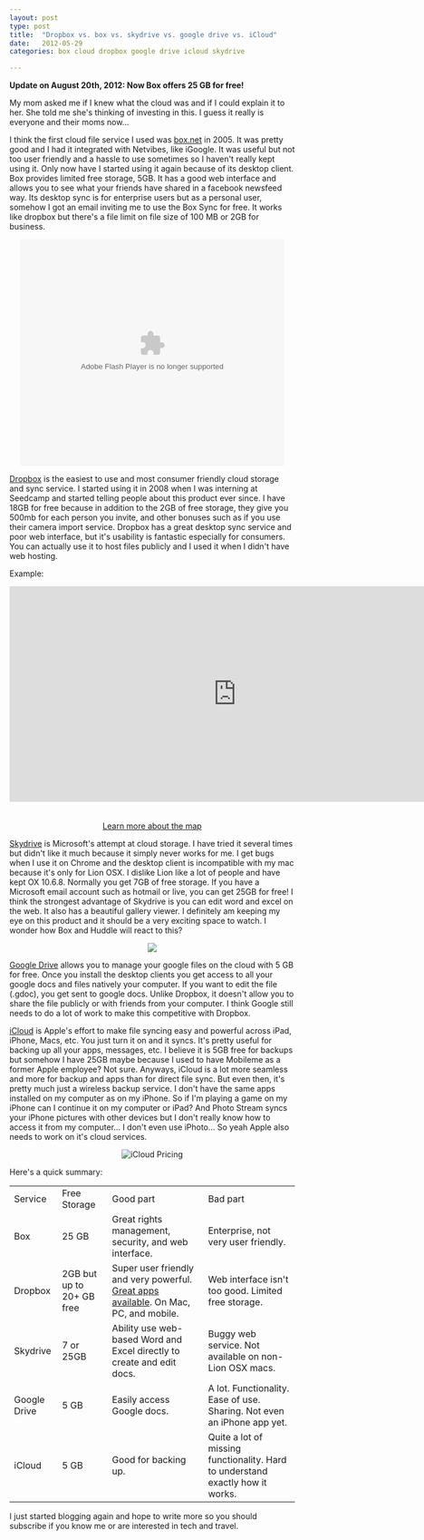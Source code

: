 ```yaml
---
layout: post
type: post
title:  "Dropbox vs. box vs. skydrive vs. google drive vs. iCloud"
date:   2012-05-29
categories: box cloud dropbox google drive icloud skydrive

---
```

<strong>Update on August 20th, 2012: Now Box offers 25 GB for free!</strong>

My mom asked me if I knew what the cloud was and if I could explain it to her. She told me she's thinking of investing in this. I guess it really is everyone and their moms now...

I think the first cloud file service I used was <a href="https://www.box.com/" title="Box" target="_blank">box.net</a> in 2005. It was pretty good and I had it integrated with Netvibes, like iGoogle. It was useful but not too user friendly and a hassle to use sometimes so I haven't really kept using it. Only now have I started using it again because of its desktop client. Box provides limited free storage, 5GB. It has a good web interface and allows you to see what your friends have shared in a facebook newsfeed way. Its desktop sync is for enterprise users but as a personal user, somehow I got an email inviting me to use the Box Sync for free. It works like dropbox but there's a file limit on file size of 100 MB or 2GB for business.

<center>
<embed src="https://www.box.com/embed/b8izxcsbynnysgy.swf" width="466" height="400" wmode="opaque" type="application/x-shockwave-flash" allowFullScreen="true" allowScriptAccess="always">
</center>

<a href="https:/www.dropbox.com" title="Dropbox" target="_blank">Dropbox</a> is the easiest to use and most consumer friendly cloud storage and sync service. I started using it in 2008 when I was interning at Seedcamp and started telling people about this product ever since. I have 18GB for free because in addition to the 2GB of free storage, they give you 500mb for each person you invite, and other bonuses such as if you use their camera import service. Dropbox has a great desktop sync service and poor web interface, but it's usability is fantastic especially for consumers. You can actually use it to host files publicly and I used it when I didn't have web hosting.

Example:
<p><center><iframe src="http://dl.dropbox.com/u/1666855/WT%20Grand%20Map%20London%202012/embed.html" frameborder="0" scrolling="no" width="800" height="380"></iframe></center><br />
<center><br />
<a href="http://www.wellingtonstravel.com/" target="_blank">Learn more about the map</a>
</center></p>


<a href="https://skydrive.live.com/" title="Sky Drive" target="_blank">Skydrive</a> is Microsoft's attempt at cloud storage. I have tried it several times but didn't like it much because it simply never works for me. I get bugs when I use it on Chrome and the desktop client is incompatible with my mac because it's only for Lion OSX. I dislike Lion like a lot of people and have kept OX 10.6.8. Normally you get 7GB of free storage. If you have a Microsoft email account such as hotmail or live, you can get 25GB for free! I think the strongest advantage of Skydrive is you can edit word and excel on the web. It also has a beautiful gallery viewer. I definitely am keeping my eye on this product and it should be a very exciting space to watch. I wonder how Box and Huddle will react to this?


<center><img src="{{site.url}}/assets/posts//Skydrive-Excel-1024x503.jpg" ></center>

<a href="https://drive.google.com/start" title="Google Drive" target="_blank">Google Drive</a> allows you to manage your google files on the cloud with 5 GB for free. Once you install the desktop clients you get access to all your google docs and files natively your computer. If you want to edit the file (.gdoc), you get sent to google docs. Unlike Dropbox, it doesn't allow you to share the file publicly or with friends from your computer. I think Google still needs to do a lot of work to make this competitive with Dropbox.

<a href="https://www.icloud.com/" title="iCloud" target="_blank">iCloud</a> is Apple's effort to make file syncing easy and powerful across iPad, iPhone, Macs, etc. You just turn it on and it syncs. It's pretty useful for backing up all your apps, messages, etc. I believe it is 5GB free for backups but somehow I have 25GB maybe because I used to have Mobileme as a former Apple employee? Not sure. Anyways, iCloud is a lot more seamless and more for backup and apps than for direct file sync. But even then, it's pretty much just a wireless backup service. I don't have the same apps installed on my computer as on my iPhone. So if I'm playing a game on my iPhone can I continue it on my computer or iPad? And Photo Stream syncs your iPhone pictures with other devices but I don't really know how to access it from my computer... I don't even use iPhoto... So yeah Apple also needs to work on it's cloud services.

<center><img src="{{site.url}}/assets/posts/iCloud-Pricing.png" title="iCloud Pricing" ></center>


Here's a quick summary:

<table border="0">
<tr>
<td>Service</td>
<td>Free Storage</td>
<td>Good part</td>
<td>Bad part</td>
</tr>
<tr>
<td>Box</td>
<td>25 GB</td>
<td>Great rights management, security, and web interface. </td>
<td>Enterprise, not very user friendly.</td>
</tr>
<tr>
<td>Dropbox</td>
<td>2GB but up to 20+ GB free</td>
<td>Super user friendly and very powerful. <a href="http://devstand.com/design/dropbox-download/" title="Dropbox Apps" target="_blank">Great apps available</a>. On Mac, PC, and mobile.</td>
<td>Web interface isn't too good. Limited free storage.</td>
</tr>
<tr>
<td>Skydrive</td>
<td>7 or 25GB</td>
<td>Ability use web-based Word and Excel directly to create and edit docs.</td>
<td>Buggy web service. Not available on non-Lion OSX macs.</td>
</tr>
<tr>
<td>Google Drive</td>
<td>5 GB</td>
<td>Easily access Google docs.</td>
<td>A lot. Functionality. Ease of use. Sharing. Not even an iPhone app yet.</td>
</tr>
<tr>
<td>iCloud</td>
<td>5 GB</td>
<td>Good for backing up.</td>
<td>Quite a lot of missing functionality. Hard to understand exactly how it works.</td>
</tr>
</table>

I just started blogging again and hope to write more so you should subscribe if you know me or are interested in tech and travel.